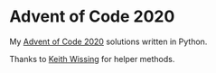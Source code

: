 # Advent of Code 2020

My [Advent of Code 2020](http://adventofcode.com/2020) solutions written in Python.

Thanks to [Keith Wissing](https://github.com/keithwissing) for helper methods.
